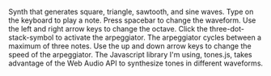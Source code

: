 Synth that generates square, triangle, sawtooth, and sine waves. 
Type on the keyboard to play a note. 
Press spacebar to change the waveform.
Use the left and right arrow keys to change the octave.
Click the three-dot-stack-symbol to activate the arpeggiator.
The arpeggiator cycles between a maximum of three notes.
Use the up and down arrow keys to change the speed of the arpeggiator.
The Javascript library I'm using, tones.js, takes advantage of the Web Audio API to synthesize tones in different waveforms.


